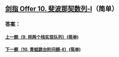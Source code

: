 ## [剑指 Offer 10. 斐波那契数列-I](https://leetcode-cn.com/problems/merge-two-sorted-lists/)（简单）





### 答案：



#### [上一题（9. 用两个栈实现队列）(简单)](https://github.com/sdwwld/leetCode/blob/master/src/main/java/com/wld/java/offer/剑指Offer09.md)

#### [下一题（10. 青蛙跳台阶问题-II）(简单)](https://github.com/sdwwld/leetCode/blob/master/src/main/java/com/wld/java/offer/剑指Offer10-II.md)